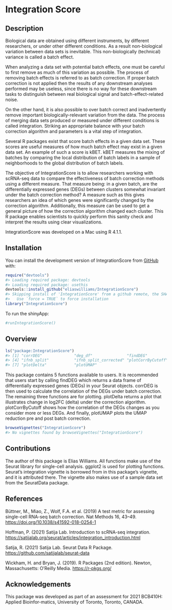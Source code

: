 
<!-- README.md is generated from README.Rmd. Please edit that file -->

# Integration Score

<!-- badges: start -->
<!-- badges: end -->

## Description

Biological data are obtained using different instruments, by different
researchers, or under other different conditions. As a result
non-biological variation between data sets is inevitable. This
non-biologically (technical) variance is called a batch effect.

When analyzing a data set with potential batch effects, one must be
careful to first remove as much of this variation as possible. The
process of removing batch effects is referred to as batch correction. If
proper batch correction is not applied then the results of any
downstream analyses performed may be useless, since there is no way for
these downstream tasks to distinguish between real biological signal and
batch-effect-related noise.

On the other hand, it is also possible to over batch correct and
inadvertently remove important biologically-relevant variation from the
data. The process of merging data sets produced or measured under
different conditions is called integration. Striking an appropriate
balance with your batch correction algorithm and parameters is a vital
step of integration.

Several R packages exist that score batch effects in a given data set.
These scores are useful measures of how much batch effect may exist in a
given data set. An example of such a score is kBET. kBET measures the
mixing of batches by comparing the local distribution of batch labels in
a sample of neighborhoods to the global distribution of batch labels.

The objective of IntegrationScore is to allow researchers working with
scRNA-seq data to compare the effectiveness of batch correction methods
using a different measure. That measure being: in a given batch, are the
differentially expressed genes (DEGs) between clusters somewhat
invariant under the batch correction method? A measure such as this
gives researchers an idea of which genes were significantly changed by
the correction algorithm. Additionally, this measure can be used to get
a general picture of how the correction algorithm changed each cluster.
This R package enables scientists to quickly perform this sanity check
and interpret the results using clear visualizations.

IntegrationScore was developed on a Mac using R 4.1.1.

## Installation

You can install the development version of IntegrationScore from
[GitHub](https://github.com/) with:

``` r
require("devtools")
#> Loading required package: devtools
#> Loading required package: usethis
devtools::install_github("eliaswilliams/IntegrationScore")
#> Skipping install of 'IntegrationScore' from a github remote, the SHA1 (b3c36056) has not changed since last install.
#>   Use `force = TRUE` to force installation
library("IntegrationScore")
```

To run the shinyApp:

``` r
#runIntegrationScore()
```

## Overview

``` r
ls("package:IntegrationScore")
#> [1] "corrDEG"              "deg_df"               "findDEG"             
#> [4] "ifnb_split"           "ifnb_split_corrected" "plotCorrByCutoff"    
#> [7] "plotDelta"            "plotUMAP"
```

This package contains 5 functions available to users. It is recommended
that users start by calling findDEG which returns a data frame of
differentially expressed genes (DEGs) in your Seurat objects. corrDEG is
then used to calculate the correlation of the DEGs under batch
correction. The remaining three functions are for plotting. plotDelta
returns a plot that illustrates change in log2FC (delta) under the
correction algorithm. plotCorrByCutoff shows how the correlation of the
DEGs changes as you consider more or less DEGs. And finally, plotUMAP
plots the UMAP reduction pre and post batch correction.

``` r
browseVignettes("IntegrationScore")
#> No vignettes found by browseVignettes("IntegrationScore")
```

## Contributions

The author of this package is Elias Williams. All functions make use of
the Seurat library for single-cell analysis. ggplot2 is used for
plotting functions. Seurat’s integration vignette is borrowed from in
this package’s vignette, and it is attributed there. The vignette also
makes use of a sample data set from the SeuratData package.

## References

Büttner, M., Miao, Z., Wolf, F.A. et al. (2019) A test metric for
assessing single-cell RNA-seq batch correction. Nat Methods 16, 43–49.
<https://doi.org/10.1038/s41592-018-0254-1>

Hoffman, P. (2021) Satija Lab. Introduction to scRNA-seq integration.
<https://satijalab.org/seurat/articles/integration_introduction.html>

Satija, R. (2021) Satija Lab. Seurat Data R Package.
<https://github.com/satijalab/seurat-data>

Wickham, H. and Bryan, J. (2019). R Packages (2nd edition). Newton,
Massachusetts: O’Reilly Media. <https://r-pkgs.org/>

## Acknowledgements

This package was developed as part of an assessment for 2021 BCB410H:
Applied Bioinfor-matics, University of Toronto, Toronto, CANADA.
